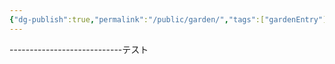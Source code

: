 ```yaml
---
{"dg-publish":true,"permalink":"/public/garden/","tags":["gardenEntry"]}
---
```


----------------------------テスト
